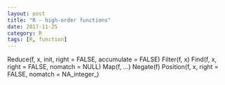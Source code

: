 ```yaml
---
layout: post
title: "R - high-order functions"
date: 2017-11-25
category: R
tags: [R, function]
---
```


Reduce(f, x, init, right = FALSE, accumulate = FALSE)
Filter(f, x)
Find(f, x, right = FALSE, nomatch = NULL)
Map(f, ...)
Negate(f)
Position(f, x, right = FALSE, nomatch = NA_integer_)

